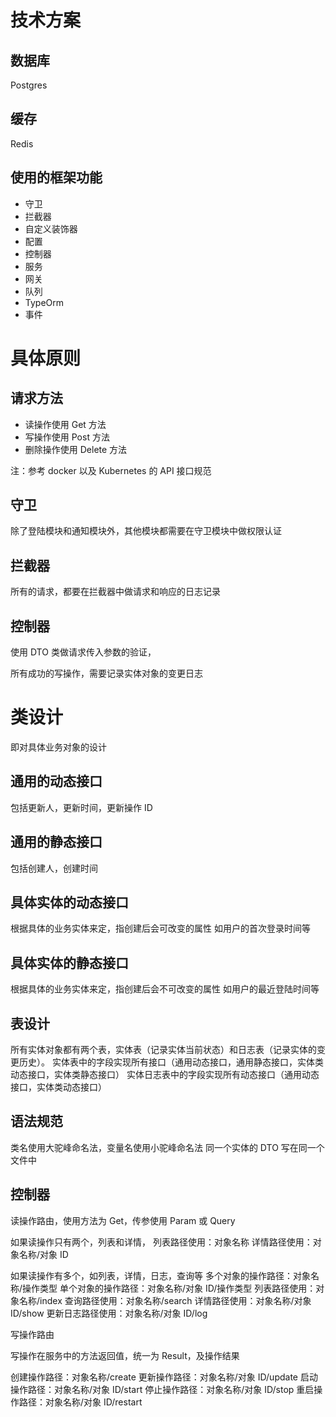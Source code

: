 # 技术方案

## 数据库

Postgres

## 缓存

Redis

## 使用的框架功能

- 守卫
- 拦截器
- 自定义装饰器
- 配置
- 控制器
- 服务
- 网关
- 队列
- TypeOrm
- 事件

# 具体原则

## 请求方法

- 读操作使用 Get 方法
- 写操作使用 Post 方法
- 删除操作使用 Delete 方法

注：参考 docker 以及 Kubernetes 的 API 接口规范

## 守卫

除了登陆模块和通知模块外，其他模块都需要在守卫模块中做权限认证

## 拦截器

所有的请求，都要在拦截器中做请求和响应的日志记录

## 控制器

使用 DTO 类做请求传入参数的验证，

所有成功的写操作，需要记录实体对象的变更日志

# 类设计

即对具体业务对象的设计

## 通用的动态接口

包括更新人，更新时间，更新操作 ID

## 通用的静态接口

包括创建人，创建时间

## 具体实体的动态接口

根据具体的业务实体来定，指创建后会可改变的属性
如用户的首次登录时间等

## 具体实体的静态接口

根据具体的业务实体来定，指创建后会不可改变的属性
如用户的最近登陆时间等

## 表设计

所有实体对象都有两个表，实体表（记录实体当前状态）和日志表（记录实体的变更历史）。
实体表中的字段实现所有接口（通用动态接口，通用静态接口，实体类动态接口，实体类静态接口）
实体日志表中的字段实现所有动态接口（通用动态接口，实体类动态接口）

## 语法规范

类名使用大驼峰命名法，变量名使用小驼峰命名法
同一个实体的 DTO 写在同一个文件中

## 控制器

读操作路由，使用方法为 Get，传参使用 Param 或 Query

如果读操作只有两个，列表和详情，
列表路径使用：对象名称
详情路径使用：对象名称/对象 ID

如果读操作有多个，如列表，详情，日志，查询等
多个对象的操作路径：对象名称/操作类型
单个对象的操作路径：对象名称/对象 ID/操作类型
列表路径使用：对象名称/index
查询路径使用：对象名称/search
详情路径使用：对象名称/对象 ID/show
更新日志路径使用：对象名称/对象 ID/log

写操作路由

写操作在服务中的方法返回值，统一为 Result，及操作结果

创建操作路径：对象名称/create
更新操作路径：对象名称/对象 ID/update
启动操作路径：对象名称/对象 ID/start
停止操作路径：对象名称/对象 ID/stop
重启操作路径：对象名称/对象 ID/restart
